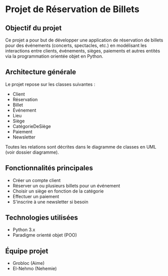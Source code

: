 # Projet de Réservation de Billets

## Objectif du projet

Ce projet a pour but de développer une application de réservation de billets pour des événements (concerts, spectacles, etc.) en modélisant les interactions entre clients, événements, sièges, paiements et autres entités via la programmation orientée objet en Python.

## Architecture générale

Le projet repose sur les classes suivantes :

- Client  
- Réservation  
- Billet  
- Événement  
- Lieu  
- Siège  
- CatégorieDeSiège  
- Paiement  
- Newsletter  

Toutes les relations sont décrites dans le diagramme de classes en UML (voir dossier diagramme).

## Fonctionnalités principales

- Créer un compte client  
- Réserver un ou plusieurs billets pour un événement  
- Choisir un siège en fonction de la catégorie  
- Effectuer un paiement  
- S'inscrire à une newsletter si besoin  

## Technologies utilisées

- Python 3.x  
- Paradigme orienté objet (POO)

## Équipe projet

- Grobloc (Aime)  
- El-Nehmo (Nehemie)

